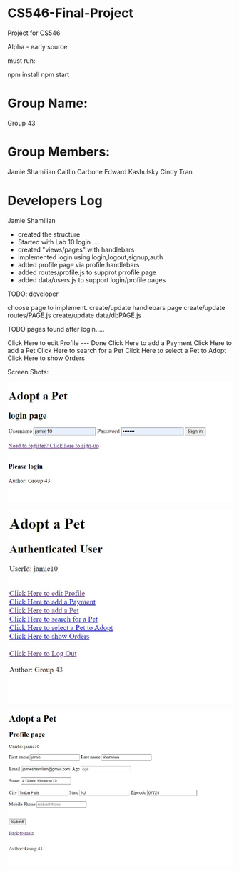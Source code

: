 # CS546-Final-Project
Project for CS546 

Alpha - early source

must run: 

npm install
npm start

# Group Name: 
Group 43

# Group Members:
Jamie Shamilian
Caitlin Carbone
Edward Kashulsky
Cindy Tran


# Developers Log
Jamie Shamilian 

- created the structure
- Started with Lab 10 login ....
- created "views/pages" with handlebars
- implemented login using login,logout,signup,auth
- added profile page via profile.handlebars
- added routes/profile.js to supprot prrofile page
- added data/users.js to support login/profile pages

TODO:
developer

choose page to implement.
create/update handlebars page
create/update routes/PAGE.js
create/update data/dbPAGE.js


TODO pages found after login.....


Click Here to edit Profile --- Done
Click Here to add a Payment
Click Here to add a Pet
Click Here to search for a Pet
Click Here to select a Pet to Adopt
Click Here to show Orders




Screen Shots:

![Login Page](./docs/images/PetAdoptionLogin.jpg)


![Authenticated User Page](./docs/images/PetAdoptionAuthenticatedUser.jpg)


![Authenticated User Profile Page](./docs/images/PetAdoptionProfile.jpg)

